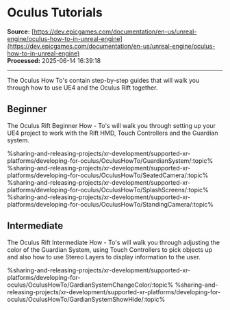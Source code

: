 # Oculus Tutorials

**Source:** [https://dev.epicgames.com/documentation/en-us/unreal-engine/oculus-how-to-in-unreal-engine](https://dev.epicgames.com/documentation/en-us/unreal-engine/oculus-how-to-in-unreal-engine)  
**Processed:** 2025-06-14 16:39:18

---

The Oculus How To's contain step-by-step guides that will walk you through how to use UE4 and the Oculus Rift together.

## Beginner

The Oculus Rift Beginner How - To's will walk you through setting up your UE4 project to work with the Rift HMD, Touch Controllers and the Guardian system.

%sharing-and-releasing-projects/xr-development/supported-xr-platforms/developing-for-oculus/OculusHowTo/GuardianSystem/:topic% %sharing-and-releasing-projects/xr-development/supported-xr-platforms/developing-for-oculus/OculusHowTo/SeatedCamera/:topic% %sharing-and-releasing-projects/xr-development/supported-xr-platforms/developing-for-oculus/OculusHowTo/SplashScreens/:topic% %sharing-and-releasing-projects/xr-development/supported-xr-platforms/developing-for-oculus/OculusHowTo/StandingCamera/:topic%

## Intermediate

The Oculus Rift Intermediate How - To's will walk you through adjusting the color of the Guardian System, using Touch Controllers to pick objects up and also how to use Stereo Layers to display information to the user.

%sharing-and-releasing-projects/xr-development/supported-xr-platforms/developing-for-oculus/OculusHowTo/GardianSystemChangeColor/:topic% %sharing-and-releasing-projects/xr-development/supported-xr-platforms/developing-for-oculus/OculusHowTo/GardianSystemShowHide/:topic%